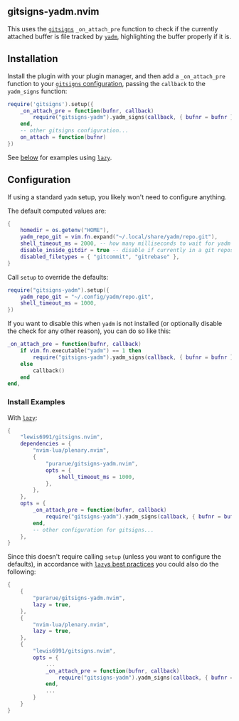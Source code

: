 ## gitsigns-yadm.nvim

This uses the [`gitsigns`](https://github.com/lewis6991/gitsigns.nvim) `_on_attach_pre` function to check if the currently attached buffer is file tracked by [`yadm`](https://yadm.io/), highlighting the buffer properly if it is.

## Installation

Install the plugin with your plugin manager, and then add a `_on_attach_pre` function to your [`gitsigns` configuration](https://github.com/lewis6991/gitsigns.nvim?tab=readme-ov-file#installation--usage), passing the `callback` to the `yadm_signs` function:

```lua
require('gitsigns').setup({
    _on_attach_pre = function(bufnr, callback)
        require("gitsigns-yadm").yadm_signs(callback, { bufnr = bufnr })
    end,
    -- other gitsigns configuration...
    on_attach = function(bufnr)
})
```

See [below](#install-examples) for examples using [`lazy`](https://github.com/folke/lazy.nvim).

## Configuration

If using a standard `yadm` setup, you likely won't need to configure anything.

The default computed values are:

```lua
{
    homedir = os.getenv("HOME"),
    yadm_repo_git = vim.fn.expand("~/.local/share/yadm/repo.git"),
    shell_timeout_ms = 2000, -- how many milliseconds to wait for yadm to finish
    disable_inside_gitdir = true -- disable if currently in a git repository
    disabled_filetypes = { "gitcommit", "gitrebase" },
}
```

Call `setup` to override the defaults:

```lua
require("gitsigns-yadm").setup({
    yadm_repo_git = "~/.config/yadm/repo.git",
    shell_timeout_ms = 1000,
})
```

If you want to disable this when `yadm` is not installed (or optionally disable the check for any other reason), you can do so like this:

```lua
_on_attach_pre = function(bufnr, callback)
    if vim.fn.executable("yadm") == 1 then
        require("gitsigns-yadm").yadm_signs(callback, { bufnr = bufnr })
    else
        callback()
    end
end,
```

### Install Examples

With [`lazy`](https://github.com/folke/lazy.nvim):

```lua
{
    "lewis6991/gitsigns.nvim",
    dependencies = {
        "nvim-lua/plenary.nvim",
        {
            "purarue/gitsigns-yadm.nvim",
            opts = {
                shell_timeout_ms = 1000,
            },
        },
    },
    opts = {
        _on_attach_pre = function(bufnr, callback)
            require("gitsigns-yadm").yadm_signs(callback, { bufnr = bufnr })
        end,
        -- other configuration for gitsigns...
    },
}
```

Since this doesn't require calling `setup` (unless you want to configure the defaults), in accordance with [`lazy`s best practices](https://lazy.folke.io/developers#best-practices) you could also do the following:

```lua
{
    {
        "purarue/gitsigns-yadm.nvim",
        lazy = true,
    },
    {
        "nvim-lua/plenary.nvim",
        lazy = true,
    },
    {
        "lewis6991/gitsigns.nvim",
        opts = {
            ...
            _on_attach_pre = function(bufnr, callback)
                require("gitsigns-yadm").yadm_signs(callback, { bufnr = bufnr })
            end,
            ...
        }
    }
}
```
